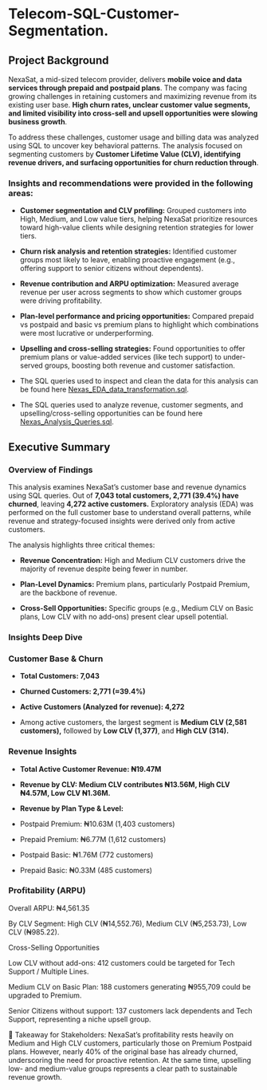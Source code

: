 # Telecom-SQL-Customer-Segmentation.

## Project Background

NexaSat, a mid-sized telecom provider, delivers **mobile voice and data services through prepaid and postpaid plans**. The company was facing growing challenges in retaining customers and maximizing revenue from its existing user base. **High churn rates, unclear customer value segments, and limited visibility into cross-sell and upsell opportunities were slowing business growth**.

To address these challenges, customer usage and billing data was analyzed using SQL to uncover key behavioral patterns. The analysis focused on segmenting customers by **Customer Lifetime Value (CLV), identifying revenue drivers, and surfacing opportunities for churn reduction through**.

### Insights and recommendations were provided in the following areas:

- **Customer segmentation and CLV profiling:** Grouped customers into High, Medium, and Low value tiers, helping NexaSat prioritize resources toward high-value clients while designing retention strategies for lower tiers.

- **Churn risk analysis and retention strategies:** Identified customer groups most likely to leave, enabling proactive engagement (e.g., offering support to senior citizens without dependents).

- **Revenue contribution and ARPU optimization:** Measured average revenue per user across segments to show which customer groups were driving profitability.

- **Plan-level performance and pricing opportunities:** Compared prepaid vs postpaid and basic vs premium plans to highlight which combinations were most lucrative or underperforming.

- **Upselling and cross-selling strategies:** Found opportunities to offer premium plans or value-added services (like tech support) to under-served groups, boosting both revenue and customer satisfaction.

- The SQL queries used to inspect and clean the data for this analysis can be found here [Nexas_EDA_data_transformation.sql](./Nexas_EDA_data_transformation.sql).

- The SQL queries used to analyze revenue, customer segments, and upselling/cross-selling opportunities can be found here [Nexas_Analysis_Queries.sql](./Nexas_Analysis_Queries.sql).


## Executive Summary
### Overview of Findings

This analysis examines NexaSat’s customer base and revenue dynamics using SQL queries. Out of **7,043 total customers, 2,771 (39.4%) have churned**, leaving **4,272 active customers.** Exploratory analysis (EDA) was performed on the full customer base to understand overall patterns, while revenue and strategy-focused insights were derived only from active customers.

The analysis highlights three critical themes:

- **Revenue Concentration:** High and Medium CLV customers drive the majority of revenue despite being fewer in number.

- **Plan-Level Dynamics:** Premium plans, particularly Postpaid Premium, are the backbone of revenue.

- **Cross-Sell Opportunities:** Specific groups (e.g., Medium CLV on Basic plans, Low CLV with no add-ons) present clear upsell potential.

### Insights Deep Dive

### Customer Base & Churn

- **Total Customers: 7,043**

- **Churned Customers: 2,771 (≈39.4%)**

- **Active Customers (Analyzed for revenue): 4,272**

- Among active customers, the largest segment is **Medium CLV (2,581 customers),** followed by **Low CLV (1,377)**, and **High CLV (314).**

### Revenue Insights

- **Total Active Customer Revenue: ₦19.47M**

- **Revenue by CLV: Medium CLV contributes ₦13.56M, High CLV ₦4.57M, Low CLV ₦1.36M.**

- **Revenue by Plan Type & Level:**

- Postpaid Premium: ₦10.63M (1,403 customers)

- Prepaid Premium: ₦6.77M (1,612 customers)

- Postpaid Basic: ₦1.76M (772 customers)

- Prepaid Basic: ₦0.33M (485 customers)

### Profitability (ARPU)

Overall ARPU: ₦4,561.35

By CLV Segment: High CLV (₦14,552.76), Medium CLV (₦5,253.73), Low CLV (₦985.22).

Cross-Selling Opportunities

Low CLV without add-ons: 412 customers could be targeted for Tech Support / Multiple Lines.

Medium CLV on Basic Plan: 188 customers generating ₦955,709 could be upgraded to Premium.

Senior Citizens without support: 137 customers lack dependents and Tech Support, representing a niche upsell group.

📌 Takeaway for Stakeholders:
NexaSat’s profitability rests heavily on Medium and High CLV customers, particularly those on Premium Postpaid plans. However, nearly 40% of the original base has already churned, underscoring the need for proactive retention. At the same time, upselling low- and medium-value groups represents a clear path to sustainable revenue growth.
  
